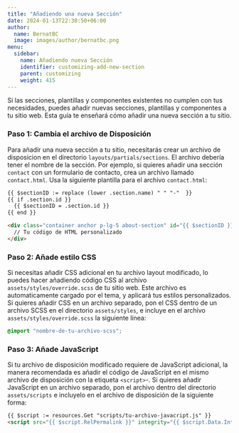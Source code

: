 ```yaml
---
title: "Añadiendo una nueva Sección"
date: 2024-01-13T22:30:50+06:00
author:
  name: BernatBC
  image: images/author/bernatbc.png
menu:
  sidebar:
    name: Añadiendo nueva Sección
    identifier: customizing-add-new-section
    parent: customizing
    weight: 415
---
```


Si las secciones, plantillas y componentes existentes no cumplen con tus necesidades, puedes añadir nuevas secciones, plantillas y componentes a tu sitio web. Esta guía te enseñará cómo añadir una nueva sección a tu sitio.

### Paso 1: Cambia el archivo de Disposición

Para añadir una nueva sección a tu sitio, necesitarás crear un archivo de disposicion en el directorio `layouts/partials/sections`. El archivo debería tener el nombre de la sección. Por ejemplo, si quieres añadir una sección `contact` con un formulario de contacto, crea un archivo llamado `contact.html`. Usa la siguiente plantilla para el archivo `contact.html`:

```html
{{ $sectionID := replace (lower .section.name) " " "-"  }}
{{ if .section.id }}
  {{ $sectionID = .section.id }}
{{ end }}

<div class="container anchor p-lg-5 about-section" id="{{ $sectionID }}">
  // Tu código de HTML personalizado
</div>
```

### Paso 2: Añade estilo CSS

Si necesitas añadir CSS adicional en tu archivo layout modificado, lo puedes hacer añadiendo código CSS al archivo `assets/styles/override.scss` de tu sitio web. Este archivo es automaticamente cargado por el tema, y aplicará tus estilos personalizados. Si quieres añadir CSS en un archivo separado, pon el CSS dentro de un archivo SCSS en el directorio `assets/styles`, e incluye en el archivo `assets/styles/override.scss` la siguiente línea:

```scss
@import "nombre-de-tu-archivo-scss";
```

### Paso 3: Añade JavaScript

Si tu archivo de disposición modificado requiere de JavaScript adicional, la manera recomendada es añadir el código de JavaScript en el mismo archivo de disposición con la etiqueta `<script>`-. Si quieres añadir JavaScript en un archivo separado, pon el archivo dentro del directorio `assets/scripts` e incluyelo en el archivo de disposición de la siguiente forma: 

```html
{{ $script := resources.Get "scripts/tu-archivo-javacript.js" }}
<script src="{{ $script.RelPermalink }}" integrity="{{ $script.Data.Integrity }}"></script>
```
